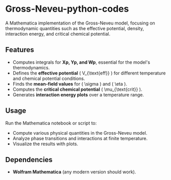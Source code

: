 # Gross-Neveu-python-codes
A Mathematica implementation of the Gross-Neveu model, focusing on thermodynamic quantities such as the effective potential, density, interaction energy, and critical chemical potential.




## **Features**
- Computes integrals for **Xp, Yp, and Wp**, essential for the model's thermodynamics.
- Defines the **effective potential** \( V_{\text{eff}} \) for different temperature and chemical potential conditions.
- Finds the **mean-field values** for \( \sigma \) and \( \eta \).
- Computes the **critical chemical potential** \( \mu_{\text{crit}} \).
- Generates **interaction energy plots** over a temperature range.

## **Usage**
Run the Mathematica notebook or script to:
- Compute various physical quantities in the Gross-Neveu model.
- Analyze phase transitions and interactions at finite temperature.
- Visualize the results with plots.

## **Dependencies**
- **Wolfram Mathematica** (any modern version should work).
  
